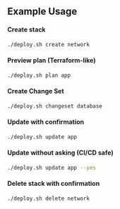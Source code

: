 
## **Example Usage**
#### Create stack
```bash
./deploy.sh create network
```

#### Preview plan (Terraform-like)
```bash
./deploy.sh plan app
```

#### Create Change Set
```bash
./deploy.sh changeset database
```

#### Update with confirmation
```bash
./deploy.sh update app
```

#### Update without asking (CI/CD safe)
```bash
./deploy.sh update app --yes
```

#### Delete stack with confirmation
```bash
./deploy.sh delete network
```
